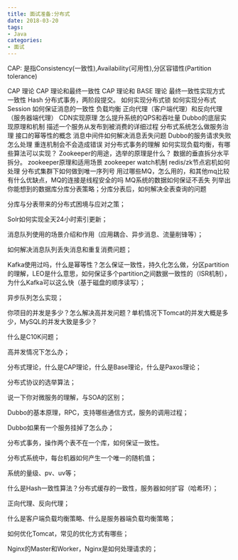 ```yaml
---
title: 面试准备:分布式
date: 2018-03-20
tags:
- Java
categories:
- 面试
---
```


<!-- TOC -->


<!-- /TOC -->

CAP: 是指Consistency(一致性),Availability(可用性),分区容错性(Partition tolerance)

CAP 理论
CAP 理论和最终一致性
CAP 理论和 BASE 理论
最终一致性实现方式
一致性 Hash
分布式事务，两阶段提交。
如何实现分布式锁
如何实现分布式Session
如何保证消息的一致性
负载均衡
正向代理（客户端代理）和反向代理（服务器端代理）
CDN实现原理
怎么提升系统的QPS和吞吐量
Dubbo的底层实现原理和机制
描述一个服务从发布到被消费的详细过程
分布式系统怎么做服务治理
接口的幂等性的概念
消息中间件如何解决消息丢失问题
Dubbo的服务请求失败怎么处理
重连机制会不会造成错误
对分布式事务的理解
如何实现负载均衡，有哪些算法可以实现？
Zookeeper的用途，选举的原理是什么？
数据的垂直拆分水平拆分。
zookeeper原理和适用场景
zookeeper watch机制
redis/zk节点宕机如何处理
分布式集群下如何做到唯一序列号
用过哪些MQ，怎么用的，和其他mq比较有什么优缺点，MQ的连接是线程安全的吗
MQ系统的数据如何保证不丢失
列举出你能想到的数据库分库分表策略；分库分表后，如何解决全表查询的问题

分库与分表带来的分布式困境与应对之策；

Solr如何实现全天24小时索引更新；

消息队列使用的场景介绍和作用（应用耦合、异步消息、流量削锋等）；

如何解决消息队列丢失消息和重复消费问题；

Kafka使用过吗，什么是幂等性？怎么保证一致性，持久化怎么做，分区partition的理解，LEO是什么意思，如何保证多个partition之间数据一致性的（ISR机制），为什么Kafka可以这么快（基于磁盘的顺序读写）；

异步队列怎么实现；

你项目的并发是多少？怎么解决高并发问题？单机情况下Tomcat的并发大概是多少，MySQL的并发大致是多少？

什么是C10K问题；

高并发情况下怎么办；

分布式理论，什么是CAP理论，什么是Base理论，什么是Paxos理论；

分布式协议的选举算法；

说一下你对微服务的理解，与SOA的区别；

Dubbo的基本原理，RPC，支持哪些通信方式，服务的调用过程；

Dubbo如果有一个服务挂掉了怎么办；

分布式事务，操作两个表不在一个库，如何保证一致性。

分布式系统中，每台机器如何产生一个唯一的随机值；

系统的量级、pv、uv等；

什么是Hash一致性算法？分布式缓存的一致性，服务器如何扩容（哈希环）；

正向代理、反向代理；

什么是客户端负载均衡策略、什么是服务器端负载均衡策略；

如何优化Tomcat，常见的优化方式有哪些；

Nginx的Master和Worker，Nginx是如何处理请求的；